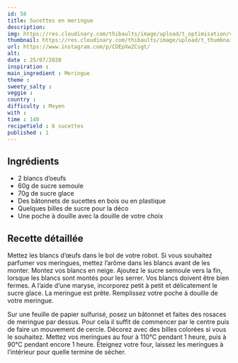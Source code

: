 ```yaml
---
id: 58
title: Sucettes en meringue
description: 
img: https://res.cloudinary.com/thibaults/image/upload/t_optimisation/v1600517520/Recipes/20200725_sucette_meringue.jpg
thumbnail: https://res.cloudinary.com/thibaults/image/upload/t_thumbnail_josie/v1600517520/Recipes/20200725_sucette_meringue.jpg
url: https://www.instagram.com/p/CDEpXw2Csgt/
alt: 
date : 25/07/2020
inspiration :
main_ingredient : Meringue
theme : 
sweety_salty : 
veggie : 
country :
difficulty : Moyen
with : 
time : 140
recipeYield : 6 sucettes
published : 1
---
```


## Ingrédients
 - 2 blancs d’oeufs
 - 60g de sucre semoule
 - 70g de sucre glace
 - Des bâtonnets de sucettes en bois ou en plastique
 - Quelques billes de sucre pour la déco
 - Une poche à douille avec la douille de votre choix


## Recette détaillée
Mettez les blancs d’œufs dans le bol de votre robot. Si vous souhaitez parfumer vos meringues, mettez l’arôme dans les blancs avant de les monter. Montez vos blancs en neige. Ajoutez le sucre semoule vers la fin, lorsque les blancs sont montés pour les serrer. Vos blancs doivent être bien fermes. A l’aide d’une maryse, incorporez petit à petit et délicatement le sucre glace. La meringue est prête. Remplissez votre poche à douille de votre meringue. 

Sur une feuille de papier sulfurisé, posez un bâtonnet et faites des rosaces de meringue par dessus. Pour cela il suffit de commencer par le centre puis de faire un mouvement de cercle. Décorez avec des billes colorées si vous le souhaitez. Mettez vos meringues au four à 110°C pendant 1 heure, puis à 90°C pendant encore 1 heure. Eteignez votre four, laissez les meringues à l’intérieur pour quelle termine de sécher.
